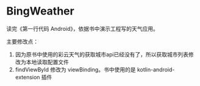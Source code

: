 # BingWeather
读完《第一行代码 Android》，依据书中演示工程写的天气应用。

主要修改点：
  1. 因为原书中使用的彩云天气的获取城市api已经没有了，所以获取城市列表修改为本地读取配置文件
  2. findViewById 修改为 viewBinding。书中使用的是 kotlin-android-extension 插件
